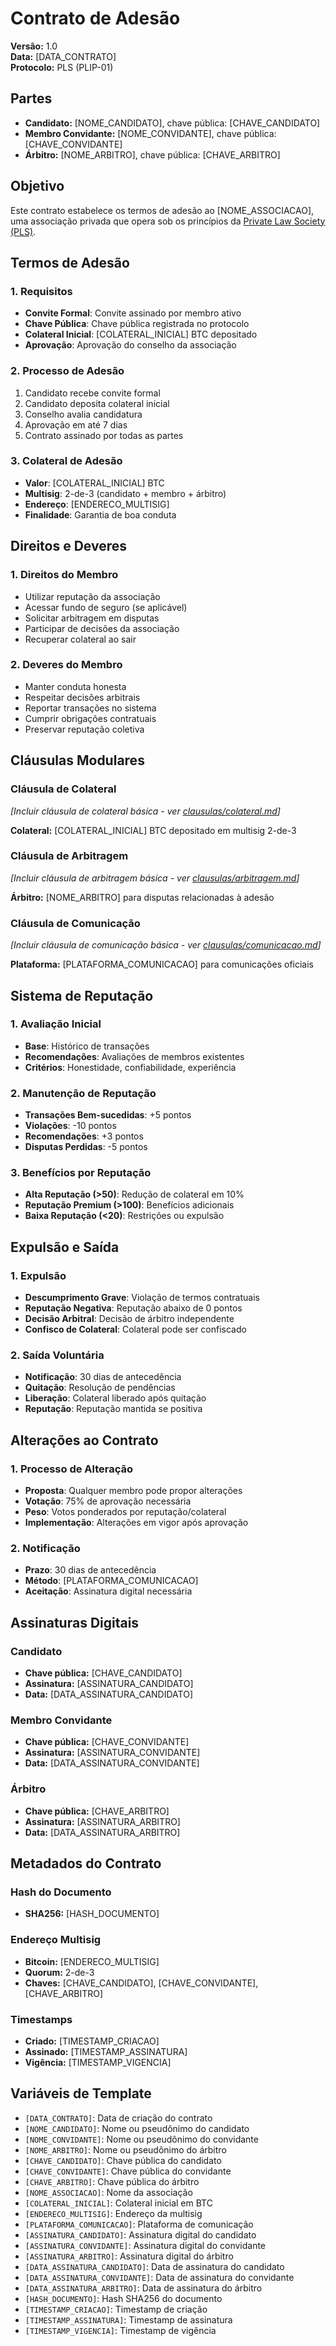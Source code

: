 # Contrato de Adesão

**Versão:** 1.0  
**Data:** [DATA_CONTRATO]  
**Protocolo:** PLS (PLIP-01)

## Partes

- **Candidato:** [NOME_CANDIDATO], chave pública: [CHAVE_CANDIDATO]
- **Membro Convidante:** [NOME_CONVIDANTE], chave pública: [CHAVE_CONVIDANTE]
- **Árbitro:** [NOME_ARBITRO], chave pública: [CHAVE_ARBITRO]

## Objetivo

Este contrato estabelece os termos de adesão ao [NOME_ASSOCIACAO], uma associação privada que opera sob os princípios da [Private Law Society (PLS)](http://privatelawsociety.net).

## Termos de Adesão

### 1. Requisitos
- **Convite Formal**: Convite assinado por membro ativo
- **Chave Pública**: Chave pública registrada no protocolo
- **Colateral Inicial**: [COLATERAL_INICIAL] BTC depositado
- **Aprovação**: Aprovação do conselho da associação

### 2. Processo de Adesão
1. Candidato recebe convite formal
2. Candidato deposita colateral inicial
3. Conselho avalia candidatura
4. Aprovação em até 7 dias
5. Contrato assinado por todas as partes

### 3. Colateral de Adesão
- **Valor**: [COLATERAL_INICIAL] BTC
- **Multisig**: 2-de-3 (candidato + membro + árbitro)
- **Endereço**: [ENDERECO_MULTISIG]
- **Finalidade**: Garantia de boa conduta

## Direitos e Deveres

### 1. Direitos do Membro
- Utilizar reputação da associação
- Acessar fundo de seguro (se aplicável)
- Solicitar arbitragem em disputas
- Participar de decisões da associação
- Recuperar colateral ao sair

### 2. Deveres do Membro
- Manter conduta honesta
- Respeitar decisões arbitrais
- Reportar transações no sistema
- Cumprir obrigações contratuais
- Preservar reputação coletiva

## Cláusulas Modulares

### Cláusula de Colateral
*[Incluir cláusula de colateral básica - ver [clausulas/colateral.md](../../clausulas/colateral.md)]*

**Colateral:** [COLATERAL_INICIAL] BTC depositado em multisig 2-de-3

### Cláusula de Arbitragem
*[Incluir cláusula de arbitragem básica - ver [clausulas/arbitragem.md](../../clausulas/arbitragem.md)]*

**Árbitro:** [NOME_ARBITRO] para disputas relacionadas à adesão

### Cláusula de Comunicação
*[Incluir cláusula de comunicação básica - ver [clausulas/comunicacao.md](../../clausulas/comunicacao.md)]*

**Plataforma:** [PLATAFORMA_COMUNICACAO] para comunicações oficiais

## Sistema de Reputação

### 1. Avaliação Inicial
- **Base**: Histórico de transações
- **Recomendações**: Avaliações de membros existentes
- **Critérios**: Honestidade, confiabilidade, experiência

### 2. Manutenção de Reputação
- **Transações Bem-sucedidas**: +5 pontos
- **Violações**: -10 pontos
- **Recomendações**: +3 pontos
- **Disputas Perdidas**: -5 pontos

### 3. Benefícios por Reputação
- **Alta Reputação (>50)**: Redução de colateral em 10%
- **Reputação Premium (>100)**: Benefícios adicionais
- **Baixa Reputação (<20)**: Restrições ou expulsão

## Expulsão e Saída

### 1. Expulsão
- **Descumprimento Grave**: Violação de termos contratuais
- **Reputação Negativa**: Reputação abaixo de 0 pontos
- **Decisão Arbitral**: Decisão de árbitro independente
- **Confisco de Colateral**: Colateral pode ser confiscado

### 2. Saída Voluntária
- **Notificação**: 30 dias de antecedência
- **Quitação**: Resolução de pendências
- **Liberação**: Colateral liberado após quitação
- **Reputação**: Reputação mantida se positiva

## Alterações ao Contrato

### 1. Processo de Alteração
- **Proposta**: Qualquer membro pode propor alterações
- **Votação**: 75% de aprovação necessária
- **Peso**: Votos ponderados por reputação/colateral
- **Implementação**: Alterações em vigor após aprovação

### 2. Notificação
- **Prazo**: 30 dias de antecedência
- **Método**: [PLATAFORMA_COMUNICACAO]
- **Aceitação**: Assinatura digital necessária

## Assinaturas Digitais

### Candidato
- **Chave pública:** [CHAVE_CANDIDATO]
- **Assinatura:** [ASSINATURA_CANDIDATO]
- **Data:** [DATA_ASSINATURA_CANDIDATO]

### Membro Convidante
- **Chave pública:** [CHAVE_CONVIDANTE]
- **Assinatura:** [ASSINATURA_CONVIDANTE]
- **Data:** [DATA_ASSINATURA_CONVIDANTE]

### Árbitro
- **Chave pública:** [CHAVE_ARBITRO]
- **Assinatura:** [ASSINATURA_ARBITRO]
- **Data:** [DATA_ASSINATURA_ARBITRO]

## Metadados do Contrato

### Hash do Documento
- **SHA256:** [HASH_DOCUMENTO]

### Endereço Multisig
- **Bitcoin:** [ENDERECO_MULTISIG]
- **Quorum:** 2-de-3
- **Chaves:** [CHAVE_CANDIDATO], [CHAVE_CONVIDANTE], [CHAVE_ARBITRO]

### Timestamps
- **Criado:** [TIMESTAMP_CRIACAO]
- **Assinado:** [TIMESTAMP_ASSINATURA]
- **Vigência:** [TIMESTAMP_VIGENCIA]

## Variáveis de Template

- `[DATA_CONTRATO]`: Data de criação do contrato
- `[NOME_CANDIDATO]`: Nome ou pseudônimo do candidato
- `[NOME_CONVIDANTE]`: Nome ou pseudônimo do convidante
- `[NOME_ARBITRO]`: Nome ou pseudônimo do árbitro
- `[CHAVE_CANDIDATO]`: Chave pública do candidato
- `[CHAVE_CONVIDANTE]`: Chave pública do convidante
- `[CHAVE_ARBITRO]`: Chave pública do árbitro
- `[NOME_ASSOCIACAO]`: Nome da associação
- `[COLATERAL_INICIAL]`: Colateral inicial em BTC
- `[ENDERECO_MULTISIG]`: Endereço da multisig
- `[PLATAFORMA_COMUNICACAO]`: Plataforma de comunicação
- `[ASSINATURA_CANDIDATO]`: Assinatura digital do candidato
- `[ASSINATURA_CONVIDANTE]`: Assinatura digital do convidante
- `[ASSINATURA_ARBITRO]`: Assinatura digital do árbitro
- `[DATA_ASSINATURA_CANDIDATO]`: Data de assinatura do candidato
- `[DATA_ASSINATURA_CONVIDANTE]`: Data de assinatura do convidante
- `[DATA_ASSINATURA_ARBITRO]`: Data de assinatura do árbitro
- `[HASH_DOCUMENTO]`: Hash SHA256 do documento
- `[TIMESTAMP_CRIACAO]`: Timestamp de criação
- `[TIMESTAMP_ASSINATURA]`: Timestamp de assinatura
- `[TIMESTAMP_VIGENCIA]`: Timestamp de vigência
